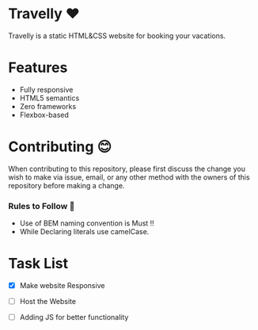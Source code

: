 # Travelly :heart:	
Travelly is a static HTML&CSS website for booking your vacations.

# Features

  - Fully responsive
  - HTML5 semantics
  - Zero frameworks
  - Flexbox-based


# Contributing :blush:

When contributing to this repository, please first discuss the change you wish to make via issue,
email, or any other method with the owners of this repository before making a change. 

### Rules to Follow :monocle_face:

 - Use of BEM naming convention is Must !!
 - While Declaring literals use camelCase.


# Task List
 - [x] Make website Responsive
 - [ ] Host the Website
 - [ ] Adding JS for better functionality



